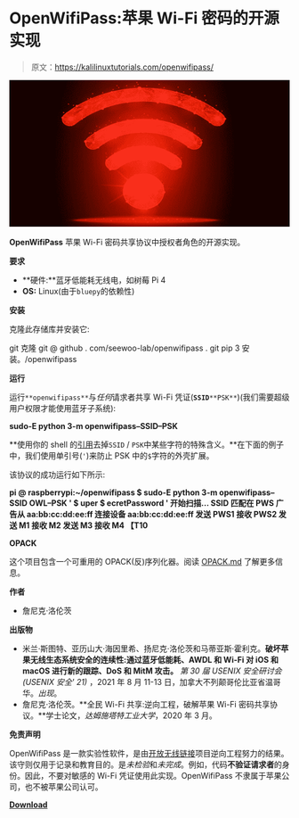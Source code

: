# OpenWifiPass:苹果 Wi-Fi 密码的开源实现

> 原文：<https://kalilinuxtutorials.com/openwifipass/>

[![OpenWifiPass : An Open Source Implementation Of Apple’s Wi-Fi Password](img//30d4ca1325656117f5baef08e968e561.png "OpenWifiPass : An Open Source Implementation Of Apple’s Wi-Fi Password")](https://1.bp.blogspot.com/-TwAlqwnwNrM/YD6NIcJ9EQI/AAAAAAAAIa0/mKuF-bI9HYsKBBM1pU-T764jY_gAjI1-QCLcBGAsYHQ/s728/wifi%25281%2529.png)

**OpenWifiPass** 苹果 Wi-Fi 密码共享协议中授权者角色的开源实现。

**要求**

*   **硬件:**蓝牙低能耗无线电，如树莓 Pi 4
*   **OS:** Linux(由于`bluepy`的依赖性)

**安装**

克隆此存储库并安装它:

git 克隆 git @ github . com/seewoo-lab/openwifipass . git
pip 3 安装。/openwifipass

**运行**

运行`**openwifipass**`与*任何*请求者共享 Wi-Fi 凭证(**`SSID`**`**PSK**`)(我们需要超级用户权限才能使用蓝牙子系统):

**sudo-E python 3-m openwifipass–SSID<SSID>–PSK<PSK>**

**使用你的 shell 的[引用](https://www.gnu.org/savannah-checkouts/gnu/bash/manual/bash.html#Quoting)去掉`SSID` / `PSK`中某些字符的特殊含义。**在下面的例子中，我们使用单引号(`'`)来防止 PSK 中的`$`字符的外壳扩展。

该协议的成功运行如下所示:

**pi @ raspberrypi:~/openwifipass $ sudo-E python 3-m openwifipass–SSID OWL–PSK ' $ uper $ ecretPassword '
开始扫描…
SSID 匹配在 PWS 广告从 aa:bb:cc:dd:ee:ff
连接设备 aa:bb:cc:dd:ee:ff
发送 PWS1
接收 PWS2
发送 M1
接收 M2
发送 M3
接收 M4 【T10**

**OPACK**

这个项目包含一个可重用的 OPACK(反)序列化器。阅读 [OPACK.md](https://github.com/seemoo-lab/openwifipass/blob/main/OPACK.md) 了解更多信息。

**作者**

*   詹尼克·洛伦茨

**出版物**

*   米兰·斯图特、亚历山大·海因里希、扬尼克·洛伦茨和马蒂亚斯·霍利克。**破坏苹果无线生态系统安全的连续性:通过蓝牙低能耗、AWDL 和 Wi-Fi 对 iOS 和 macOS 进行新的跟踪、DoS 和 MitM 攻击。** *第 30 届 USENIX 安全研讨会(USENIX 安全' 21)* ，2021 年 8 月 11-13 日，加拿大不列颠哥伦比亚省温哥华。*出现*。
*   詹尼克·洛伦茨。**全民 Wi-Fi 共享:逆向工程，破解苹果 Wi-Fi 密码共享协议。**学士论文，*达姆施塔特工业大学*，2020 年 3 月。

**免责声明**

OpenWifiPass 是一款实验性软件，是由[开放无线链接](https://owlink.org)项目逆向工程努力的结果。该守则仅用于记录和教育目的。是*未检验*和*未完成*。例如，代码**不验证请求者**的身份。因此，不要对敏感的 Wi-Fi 凭证使用此实现。OpenWifiPass 不隶属于苹果公司，也不被苹果公司认可。

[**Download**](https://github.com/seemoo-lab/openwifipass)